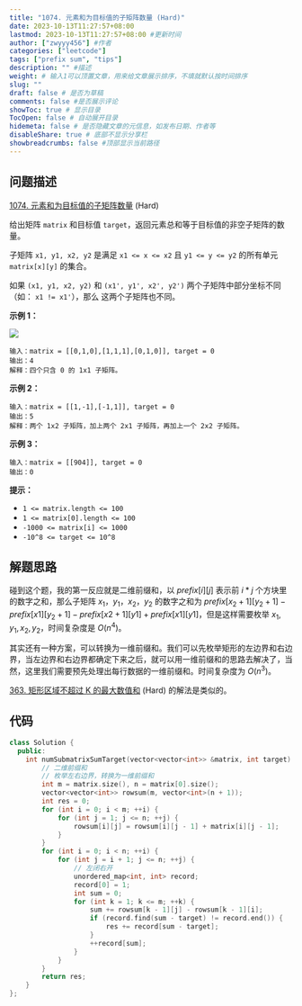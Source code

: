 ```yaml
---
title: "1074. 元素和为目标值的子矩阵数量 (Hard)"
date: 2023-10-13T11:27:57+08:00
lastmod: 2023-10-13T11:27:57+08:00 #更新时间
author: ["zwyyy456"] #作者
categories: ["leetcode"]
tags: ["prefix sum", "tips"]
description: "" #描述
weight: # 输入1可以顶置文章，用来给文章展示排序，不填就默认按时间排序
slug: ""
draft: false # 是否为草稿
comments: false #是否展示评论
showToc: true # 显示目录
TocOpen: false # 自动展开目录
hidemeta: false # 是否隐藏文章的元信息，如发布日期、作者等
disableShare: true # 底部不显示分享栏
showbreadcrumbs: false #顶部显示当前路径
---
```

## 问题描述

[1074. 元素和为目标值的子矩阵数量][link] (Hard)

[link]: https://leetcode.cn/problems/number-of-submatrices-that-sum-to-target/

给出矩阵 `matrix` 和目标值 `target`，返回元素总和等于目标值的非空子矩阵的数量。

子矩阵 `x1, y1, x2, y2` 是满足 `x1 <= x <= x2` 且 `y1 <= y <= y2` 的所有单元 `matrix[x][y]` 的集合。

如果 `(x1, y1, x2, y2)` 和 `(x1', y1', x2', y2')` 两个子矩阵中部分坐标不同（如： `x1 != x1'`），那么
这两个子矩阵也不同。

**示例 1：**

![](https://pic-upyun.zwyyy456.tech/smms/2023-12-26-065525.jpg)

```
输入：matrix = [[0,1,0],[1,1,1],[0,1,0]], target = 0
输出：4
解释：四个只含 0 的 1x1 子矩阵。
```

**示例 2：**

```
输入：matrix = [[1,-1],[-1,1]], target = 0
输出：5
解释：两个 1x2 子矩阵，加上两个 2x1 子矩阵，再加上一个 2x2 子矩阵。
```

**示例 3：**

```
输入：matrix = [[904]], target = 0
输出：0
```

**提示：**

- `1 <= matrix.length <= 100`
- `1 <= matrix[0].length <= 100`
- `-1000 <= matrix[i] <= 1000`
- `-10^8 <= target <= 10^8`

## 解题思路

碰到这个题，我的第一反应就是二维前缀和，以 $prefix[i][j]$ 表示前 $i * j$ 个方块里的数字之和，那么子矩阵 $x_1，y_1，x_2，y_2$ 的数字之和为 $prefix[x_2 + 1][y_2 + 1] - prefix[x1][y_2 + 1] - prefix[x2 + 1][y1] + prefix[x1][y1]$，但是这样需要枚举 $x_1, y_1, x_2, y_2$，时间复杂度是 $O(n^4)$。

其实还有一种方案，可以转换为一维前缀和。我们可以先枚举矩形的左边界和右边界，当左边界和右边界都确定下来之后，就可以用一维前缀和的思路去解决了，当然，这里我们需要预先处理出每行数据的一维前缀和。时间复杂度为 $O(n^3)$。

[363. 矩形区域不超过 K 的最大数值和][link] (Hard) 的解法是类似的。

[link]: https://leetcode.cn/problems/max-sum-of-rectangle-no-larger-than-k/

## 代码

```cpp
class Solution {
  public:
    int numSubmatrixSumTarget(vector<vector<int>> &matrix, int target) {
        // 二维前缀和
        // 枚举左右边界，转换为一维前缀和
        int m = matrix.size(), n = matrix[0].size();
        vector<vector<int>> rowsum(m, vector<int>(n + 1));
        int res = 0;
        for (int i = 0; i < m; ++i) {
            for (int j = 1; j <= n; ++j) {
                rowsum[i][j] = rowsum[i][j - 1] + matrix[i][j - 1];
            }
        }
        for (int i = 0; i < n; ++i) {
            for (int j = i + 1; j <= n; ++j) {
                // 左闭右开
                unordered_map<int, int> record;
                record[0] = 1;
                int sum = 0;
                for (int k = 1; k <= m; ++k) {
                    sum += rowsum[k - 1][j] - rowsum[k - 1][i];
                    if (record.find(sum - target) != record.end()) {
                        res += record[sum - target];
                    }
                    ++record[sum];
                }
            }
        }
        return res;
    }
};
```